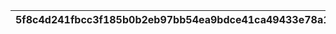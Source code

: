 |5f8c4d241fbcc3f185b0b2eb97bb54ea9bdce41ca49433e78a1792b56e23dd0b|23d83a302e2baae72187a6a8c0843508f36a1df051affa22ab49f3d730c30d9c|ad9e62ebc78deefef588f06e42bf327ebb69490527f91e2fa564a69566f3cef3|78108e302e404a68625398c372454df71fe498b1534b8c9a03d9741a42f3542f|5f7962dd4793df013c75ba517617cee2241dd300fb5bd5f632c9a6cfe2fe62f0|b93a73be1ffd2864f5badca594ab01f4cfaad24070844e3bb39a85ebaf22f9f3|592b3f0f33bf99f8cc9f7a759eb6023775d03cb3a9b46b52403ba03115b482c7|9e0222e0cd9d79fae305d3515db0d0c0113adada798ec5414272680448407df1|208669bbcdb36b81d60682d31ffd3499a0318c54c25fc5c978e83ceb91a055d9|dfe4f48e769ba6486714541afe3cb800141d69c66109fec7c6e595eb43ba9b19|1200cbd3bd2633ede50da2faa40d65b8fb5e3df5ab219f7e450965868dc6ccb6|5d3eaf9db54f94a04a04eb5683c6ee73cdee535d5ea31a977c0d74d89a74c203|cb0b72111026dc544110544e6e81ccc846c576219370193933fa5f4cf0db27ca|f0c71e77f6209bac528cf0e51f4ab77fab54f3e4e382611d28baaea07c893c15|f65f33a21fff9dc8a91ad342fd838291136ce9aa637b1d0bc6785436937ebf5b|2400b9bd022d6a9db48a7f8d6b3e7f075ec78b5ff675248064aaa482dce4d991|3a4a99844f7b6602a76d8300481a3408ae056962904597a31c6b09b118e57265|9971f7a73ddc44b0c195fc80e9c61f6e1a0b5203be8aeda4dc7397a63f6fe5f2|cb3ca4c54d6ad400beec4eac3d969cda4e39e51bad02e1a4fd0ea61578984a4c|9f6cb49f6654bea62dbf1430ac930d623cdf3621d1bde4ab2052d0c5d204f9ab|
| --- | --- | --- | --- | --- | --- | --- | --- | --- | --- | --- | --- | --- | --- | --- | --- | --- | --- | --- | --- |